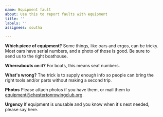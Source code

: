 ```yaml
---
name: Equipment fault
about: Use this to report faults with equipment
title: ''
labels: ''
assignees: southa

---
```


**Which piece of equipment?**
Some things, like oars and ergos, can be tricky.  Most oars have serial numbers, and a photo of those is good.  Be sure to send us to the right boathouse.

**Whereabouts on it?**
For boats, this means seat numbers.

**What's wrong?**
The trick is to supply enough info so people can bring the right tools and/or parts without making a second trip.

**Photos**
Please attach photos if you have them, or mail them to equipment@chestertonrowingclub.org.

 **Urgency**
If equipment is unusable and you know when it's next needed, please say here.
